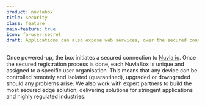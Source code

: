 ```yaml
---
product: nuvlabox
title: Security
class: feature
main-feature: true
icon: fa-user-secret
draft: Applications can also expose web services, over the secured connection, ensuring that the data is encrypted end-to-end.
---
```


Once powered-up, the box initiates a secured connection to [Nuvla.io](/products-and-services/nuvla-io/overview). Once the secured registration process is done, each NuvlaBox is unique and assigned to a specific user organisation. This means that any device can be controlled remotely and isolated (quarantined), upgraded or downgraded should any problems arise. We also work with expert partners to build the most secured edge solution, delivering solutions for stringent applications and highly regulated industries. 
